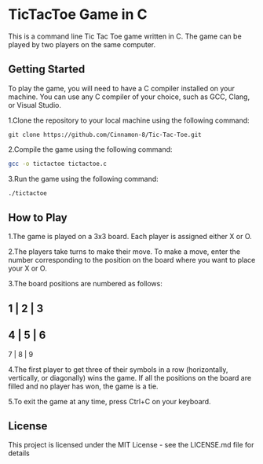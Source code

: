 
# TicTacToe Game in C

This is a command line Tic Tac Toe game written in C. The game can be played by two players on the same computer.


## Getting Started
To play the game, you will need to have a C compiler installed on your machine. You can use any C compiler of your choice, such as GCC, Clang, or Visual Studio.

1.Clone the repository to your local machine using the following command:
```copy
git clone https://github.com/Cinnamon-8/Tic-Tac-Toe.git
```

2.Compile the game using the following command:
```bash
gcc -o tictactoe tictactoe.c
```

3.Run the game using the following command:
```bash
./tictactoe
```


## How to Play
1.The game is played on a 3x3 board. Each player is assigned either X or O.

2.The players take turns to make their move. To make a move, enter the number corresponding to the position on the board where you want to place your X or O.

3.The board positions are numbered as follows:

1 | 2 | 3
------------
4 | 5 | 6
------------
7 | 8 | 9

4.The first player to get three of their symbols in a row (horizontally, vertically, or diagonally) wins the game. If all the positions on the board are filled and no player has won, the game is a tie.

5.To exit the game at any time, press Ctrl+C on your keyboard.

## License
This project is licensed under the MIT License - see the LICENSE.md file for details
